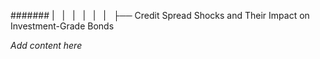 ####### |   |   |   |   |   |   ├── Credit Spread Shocks and Their Impact on Investment-Grade Bonds

*Add content here*